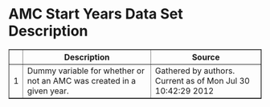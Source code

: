 # AMC Start Years Data Set Description


 <!-- html table generated in R 2.15.1 by xtable 1.7-0 package -->
<!-- Mon Jul 30 10:42:29 2012 -->
<TABLE border=1>
<TR> <TH>  </TH> <TH> Description </TH> <TH> Source </TH>  </TR>
  <TR> <TD align="right"> 1 </TD> <TD> Dummy variable for whether or not an AMC was created in a given year. </TD> <TD> Gathered by authors. Current as of Mon Jul 30 10:42:29 2012 </TD> </TR>
   </TABLE>
